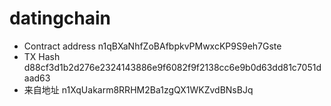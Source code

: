 # datingchain
- Contract address	n1qBXaNhfZoBAfbpkvPMwxcKP9S9eh7Gste
- TX Hash	d88cf3d1b2d276e2324143886e9f6082f9f2138cc6e9b0d63dd81c7051daad63
- 来自地址	n1XqUakarm8RRHM2Ba1zgQX1WKZvdBNsBJq